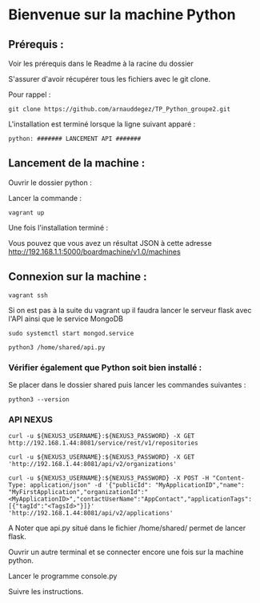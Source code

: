 # Bienvenue sur la machine Python

## Prérequis : 

Voir les prérequis dans le Readme à la racine du dossier

S'assurer d'avoir récupérer tous les fichiers avec le git clone. 

Pour rappel : 

```console
git clone https://github.com/arnauddegez/TP_Python_groupe2.git
```

L'installation est terminé lorsque la ligne suivant apparé : 
```console
python: ####### LANCEMENT API #######
```

## Lancement de la machine :

Ouvrir le dossier python :

Lancer la commande : 
```console
vagrant up
```

Une fois l'installation terminé : 

Vous pouvez que vous avez un résultat JSON à cette adresse http://192.168.1.1:5000/boardmachine/v1.0/machines

## Connexion sur la machine :

```console
vagrant ssh
```
Si on est pas à la suite du vagrant up il faudra lancer le serveur flask avec l'API ainsi que le service MongoDB

```console
sudo systemctl start mongod.service

python3 /home/shared/api.py
```

### Vérifier également que Python soit bien installé : 

Se placer dans le dossier shared puis lancer les commandes suivantes :

```console
python3 --version
```

### API NEXUS

```
curl -u ${NEXUS3_USERNAME}:${NEXUS3_PASSWORD} -X GET http://192.168.1.44:8081/service/rest/v1/repositories

curl -u ${NEXUS3_USERNAME}:${NEXUS3_PASSWORD} -X GET 'http://192.168.1.44:8081/api/v2/organizations'

curl -u ${NEXUS3_USERNAME}:${NEXUS3_PASSWORD} -X POST -H "Content-Type: application/json" -d '{"publicId": "MyApplicationID","name": "MyFirstApplication","organizationId":"<MyApplicationID>","contactUserName":"AppContact","applicationTags": [{"tagId":"<TagsId>"}]}' 'http://192.168.1.44:8081/api/v2/applications'
```

A Noter que api.py situé dans le fichier /home/shared/ permet de lancer flask.

Ouvrir un autre terminal et se connecter encore une fois sur la machine python. 

Lancer le programme console.py

Suivre les instructions.




